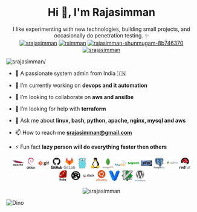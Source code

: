 <h1 align="center">Hi 👋, I'm Rajasimman</h1>

<p align="center">
	I like experimenting with new technologies, building small projects, and occasionally do penetration testing. ✨ <br>
	<a href=https://dev.to/srajasimman target="blank"><img align="center" src=https://cdn.jsdelivr.net/npm/simple-icons@3.0.1/icons/dev-dot-to.svg alt="srajasimman" height="20" width="20" /></a>
	<a href=https://twitter.com/rsimman target="blank"><img align="center" src=https://cdn.jsdelivr.net/npm/simple-icons@3.0.1/icons/twitter.svg alt="rsimman" height="20" width="20" /></a>
	<a href=https://linkedin.com/in/rajasimman-shunmugam-8b746370 target="blank"><img align="center" src=https://cdn.jsdelivr.net/npm/simple-icons@3.0.1/icons/linkedin.svg alt="rajasimman-shunmugam-8b746370" height="20" width="20" /></a>
	<a href=https://fb.com/srajasimman target="blank"><img align="center" src=https://cdn.jsdelivr.net/npm/simple-icons@3.0.1/icons/facebook.svg alt="srajasimman" height="20" width="20" /></a>
</p>
<p align="left"> <img src=https://komarev.com/ghpvc/?username=srajasimman alt=srajasimman/> </p>

- 📜 A passionate system admin from India 🇮🇳

- 🔭 I’m currently working on **devops and it automation**

- 👯 I’m looking to collaborate on **aws and ansilbe**

- 🤔 I’m looking for help with **terraform**

- 💬 Ask me about **linux, bash, python, apache, nginx, mysql and aws**

- 📫 How to reach me **srajasimman@gmail.com**

- ⚡ Fun fact **lazy person will do everything faster then others**

<p align="center">
	<img src=https://raw.githubusercontent.com/srajasimman/srajasimman/master/src/icons/apache/apache-original-wordmark.svg alt=apache width="30" height="30"/> 
	<img src=https://raw.githubusercontent.com/srajasimman/srajasimman/master/src/icons/debian/debian-original-wordmark.svg alt=debian width="30" height="30"/> 
	<img src=https://raw.githubusercontent.com/srajasimman/srajasimman/master/src/icons/git/git-original-wordmark.svg alt=git width="30" height="30"/> 
	<img src=https://raw.githubusercontent.com/srajasimman/srajasimman/master/src/icons/github/github-original-wordmark.svg alt=github width="30" height="30"/> 
	<img src=https://raw.githubusercontent.com/srajasimman/srajasimman/master/src/icons/gitlab/gitlab-original-wordmark.svg alt=gitlab width="30" height="30"/> 
	<img src=https://raw.githubusercontent.com/srajasimman/srajasimman/master/src/icons/go/go-original.svg alt=go width="30" height="30"/> 
	<img src=https://raw.githubusercontent.com/srajasimman/srajasimman/master/src/icons/linux/linux-original.svg alt=linux width="30" height="30"/> 
	<img src=https://raw.githubusercontent.com/srajasimman/srajasimman/master/src/icons/mongodb/mongodb-original-wordmark.svg alt=mongodb width="30" height="30"/> 
	<img src=https://raw.githubusercontent.com/srajasimman/srajasimman/master/src/icons/mysql/mysql-original-wordmark.svg alt=mysql width="30" height="30"/> 
	<img src=https://raw.githubusercontent.com/srajasimman/srajasimman/master/src/icons/nginx/nginx-original.svg alt=nginx width="30" height="30"/> 
	<img src=https://raw.githubusercontent.com/srajasimman/srajasimman/master/src/icons/php/php-original.svg alt=php width="30" height="30"/> 
	<img src=https://raw.githubusercontent.com/srajasimman/srajasimman/master/src/icons/postgresql/postgresql-original-wordmark.svg alt=postgresql width="30" height="30"/> 
	<img src=https://raw.githubusercontent.com/srajasimman/srajasimman/master/src/icons/python/python-original-wordmark.svg alt=python width="30" height="30"/> 
	<img src=https://raw.githubusercontent.com/srajasimman/srajasimman/master/src/icons/redhat/redhat-original-wordmark.svg alt=redhat width="30" height="30"/> 
	<img src=https://raw.githubusercontent.com/srajasimman/srajasimman/master/src/icons/ruby/ruby-original-wordmark.svg alt=ruby width="30" height="30"/> 
	<img src=https://raw.githubusercontent.com/srajasimman/srajasimman/master/src/icons/rust/rust-plain.svg alt=rust width="30" height="30"/> 
	<img src=https://raw.githubusercontent.com/srajasimman/srajasimman/master/src/icons/slack/slack-original-wordmark.svg alt=slack width="30" height="30"/> 
	<img src=https://raw.githubusercontent.com/srajasimman/srajasimman/master/src/icons/ubuntu/ubuntu-plain-wordmark.svg alt=ubuntu width="30" height="30"/> 
	<img src=https://raw.githubusercontent.com/srajasimman/srajasimman/master/src/icons/vagrant/vagrant-original.svg alt=vagrant width="30" height="30"/> 
	<img src=https://raw.githubusercontent.com/srajasimman/srajasimman/master/src/icons/vim/vim-original.svg alt=vim width="30" height="30"/> 
	<img src=https://raw.githubusercontent.com/srajasimman/srajasimman/master/src/icons/wordpress/wordpress-original.svg alt=wordpress width="30" height="30"/> 
</p>

<p align="center"> 
	<img src=https://github-readme-stats.vercel.app/api?username=srajasimman&show_icons=true alt=srajasimman /> 
</p>

![Dino](https://github.com/TheDudeThatCode/TheDudeThatCode/blob/master/Assets/dino.gif)
